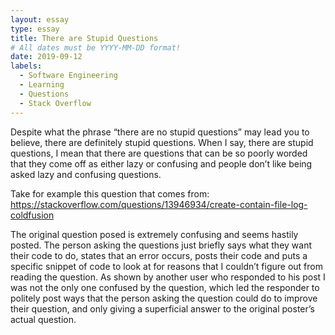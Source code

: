 ```yaml
---
layout: essay
type: essay
title: There are Stupid Questions
# All dates must be YYYY-MM-DD format!
date: 2019-09-12
labels:
  - Software Engineering
  - Learning
  - Questions
  - Stack Overflow
---
```


Despite what the phrase “there are no stupid questions” may lead you to believe, there are definitely stupid questions. When I say, there are stupid questions, I mean that there are questions that can be so poorly worded that they come off as either lazy or confusing and people don’t like being asked lazy and confusing questions. 

Take for example this question that comes from: https://stackoverflow.com/questions/13946934/create-contain-file-log-coldfusion

The original question posed is extremely confusing and seems hastily posted. The person asking the questions just briefly says what they want their code to do, states that an error occurs, posts their code and puts a specific snippet of code to look at for reasons that I couldn’t figure out from reading the question. As shown by another user who responded to his post I was not the only one confused by the question, which led the responder to politely post ways that the person asking the question could do to improve their question, and only giving a superficial answer to the original poster’s actual question.

